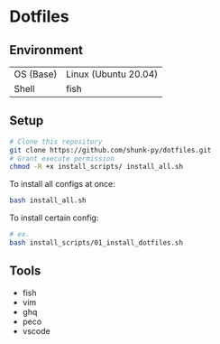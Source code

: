 # Dotfiles

## Environment
| | |
|---|-----|
|OS (Base)|Linux (Ubuntu 20.04)|
|Shell| fish|

## Setup
```bash
# Clone this repository
git clone https://github.com/shunk-py/dotfiles.git
# Grant execute permission
chmod -R +x install_scripts/ install_all.sh
```
To install all configs at once:
```bash
bash install_all.sh
```
To install certain config:
```bash
# ex.
bash install_scripts/01_install_dotfiles.sh
```

## Tools
- fish
- vim
- ghq
- peco
- vscode
